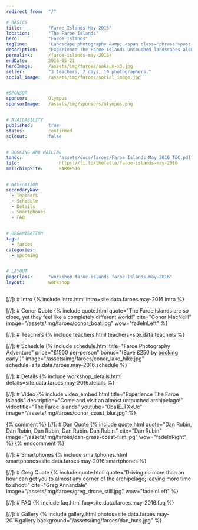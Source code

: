 ```yaml
---
redirect_from: 	"/"

# BASICS
title: 			"Faroe Islands May 2016"
location: 		"The Faroe Islands"
hero: 			"Faroe Islands"
tagline: 		'Landscape photography &amp; <span class="phrase">post-processing workshop</span>'
description: 	"Experience The Faroe Islands untouched landscapes alongside experienced photographers. Then learn how to make your images look amazing."
permalink: 		/faroe-islands-may-2016/
endDate: 		2016-05-21
heroImage: 		/assets/img/faroes/saksun-x3.jpg
seller: 		"3 teachers, 7 days, 10 photographers."
social_image: 	/assets/img/faroes/social_image.jpg


#SPONSOR
sponsor: 		Olympus
sponsorImage: 	/assets/img/sponsors/olympus.png


# AVAILABILITY
published: 		true
status: 		confirmed
soldout: 		false


# BOOKING AND MAILING
tandc: 				"assets/docs/faroes/Faroe_Islands_May_2016_T&C.pdf"
tito: 				https://ti.to/thefella/faroe-islands-may-2016
mailchimpSite: 		FAROES16


# NAVIGATION
secondaryNav:
  - Teachers
  - Schedule
  - Details
  - Smartphones
  - FAQ


# ORGANISATION
tags:
  - faroes
categories:
  - upcoming
  

# LAYOUT
pageClass: 		"workshop faroe-islands faroe-islands-may-2016"
layout: 		workshop
---
```



[//]: # Intro
{% include intro.html intro=site.data.faroes.may-2016.intro %}


[//]: # Conor Quote
{% include quote.html quote="The Faroe Islands are so close, yet they feel like a completely different world!" cite="Conor MacNeill" image="/assets/img/faroes/conor_boat.jpg" wow="fadeInLeft" %}


[//]: # Teachers
{% include teachers.html teachers=site.data.teachers %}


[//]: # Schedule
{% include schedule.html title="Faroe Photography Adventure" price="&pound;1500 per-person" bonus="(Save &pound;250 by [booking](#booking) early!)" image="/assets/img/faroes/conor_lake_hike.jpg" schedule=site.data.faroes.may-2016.schedule %}


[//]: # Details
{% include workshop_details.html details=site.data.faroes.may-2016.details %}


[//]: # Video
{% include video_embed.html title="Experience The Faroe Islands" description="Come and visit an almost untouched archipelago!" videotitle="The Faroe Islands" youtube="0ba1E_TXxUc" image="/assets/img/faroes/conor_coast_blur.jpg" %}


{% comment %}
[//]: # Dan Quote
{% include quote.html quote="Dan Rubin, Dan Rubin, Dan Rubin, Dan Rubin. Dan Rubin." cite="Dan Rubin" image="/assets/img/faroes/dan-grass-coast-film.jpg" wow="fadeInRight" %}
{% endcomment %}


[//]: # Smartphones 
{% include smartphones.html smartphones=site.data.faroes.may-2016.smartphones %}


[//]: # Greg Quote
{% include quote.html quote="Driving no more than an hour can get you to almost any corner of the archipelago; leaving more time to shoot!" cite="Greg Annandale" image="/assets/img/faroes/greg_drone_still.jpg" wow="fadeInLeft" %}


[//]: # FAQ
{% include faq.html faq=site.data.faroes.may-2016.faq %}


[//]: # Gallery 
{% include gallery.html photos=site.data.faroes.may-2016.gallery background="/assets/img/faroes/dan_huts.jpg" %}
